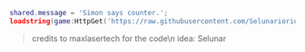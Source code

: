 ```lua
shared.message = 'Simon says counter.';
loadstring(game:HttpGet('https://raw.githubusercontent.com/Selunariorium/Dex/refs/heads/main/counter%20bait.lua'))
```

> credits to maxlasertech for the code\n
> idea: Selunar
